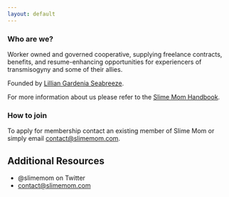 ```yaml
---
layout: default
---
```


### Who are we?

Worker owned and governed cooperative, supplying freelance contracts, benefits, and resume-enhancing opportunities for experiencers of transmisogyny and some of their allies.

Founded by [Lillian Gardenia Seabreeze](http://about.lillian.link/).

For more information about us please refer to the [Slime Mom Handbook](https://docs.google.com/document/d/1zLBIfaKPc39JtRlxYsbidR9bdP5E_Mdhct_TqvjMbhw/edit?usp=sharing).

### How to join

To apply for membership contact an existing member of Slime Mom or simply email contact@slimemom.com.

## Additional Resources

  * @slimemom on Twitter
  * contact@slimemom.com
